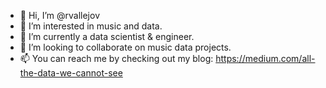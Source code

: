- 👋 Hi, I’m @rvallejov
- 👀 I’m interested in music and data.
- 🌱 I’m currently a data scientist & engineer.
- 💞️ I’m looking to collaborate on music data projects.
- 📫 You can reach me by checking out my blog: https://medium.com/all-the-data-we-cannot-see

<!---
rvallejov/rvallejov is a ✨ special ✨ repository because its `README.md` (this file) appears on your GitHub profile.
You can click the Preview link to take a look at your changes.
--->
